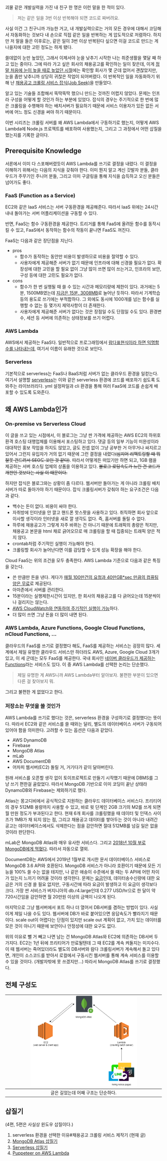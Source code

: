 괴물 같은 개발실력을 가진 내 친구 한 명은 이런 말을 한 적이 있다.

> 저는 같은 일을 3번 이상 반복해야 되면 코드로 짜버려요.

사실 이건 그 친구니까 가능한 거고, 내 개발실력으로는 거의 모든 경우에 대해서 코딩해서 자동화하는 것보다 내 손으로 직접 같은 일을 반복하는 게 압도적으로 저렴하다. 하지만 저 말을 들은 이후로는, 같은 일이 3번 이상 반복된다 싶으면 이걸 코드로 만드는 게 나을지에 대한 고민 정도는 하게 됐다.

쓸데없이 눈만 높았던, 그래서 이제서야 눈을 낮추기 시작한 나는 취준생활을 몇달 째 하고 있는 중이다. 그에 따라 가고 싶은 회사의 채용공고를 확인하는 일이 잦은데, 이게 [정말 처음에 눈이 높을 때로 높았던 시절](https://enhanced.kr/postviewer/116)에는 확인할 회사가 몇 군데 없어서 괜찮았지만, 눈을 좀만 낮추니까 상당히 귀찮은 작업이 되어버렸다. 이 반복적인 일을 자동화하기 위해 난 [채용공고 크롤링 서비스 잡식(Job Seek)](https://github.com/3jins/job-seek)을 만들었다.

알고 있는 기술들 조합해서 뚝딱뚝딱 했으니 만드는 것까진 어렵지 않았다. 문제는 인프라 구성을 어떻게 할 것인가 하는 부분에 있었다. 잡식의 경우는 주기적으로 한 번에 많은 크롤링을 수행해야 하는 배치서버가 필요하기 때문에 서비스 이용자가 있든 없든 서버에 어느 정도 신경을 써야 하기 때문이다.

이번 시리즈는 크롤링 서버를 왜 AWS Lambda에서 구동하기로 했는지, 어떻게 AWS Lambda에 Node.js 프로젝트를 배포하여 사용했는지, 그리고 그 과정에서 어떤 삽질을 했는지를 기록한 글이다.



## Prerequisite Knowledge

서론에서 이미 다 스포해버렸듯이 AWS Lambda를 쓰기로 결정을 내렸다. 이 결정을 이해하기 위해서는 다음의 지식을 갖춰야 한다. 이미 뭔지 알고 계신 갓발자 분들, 클라우드가 주무기인 주니어 분들, 그리고 이미 구글링을 통해 지식을 습득하고 오신 분들은 넘어가도 좋다.

### FaaS (Function as a Service)

EC2와 같은 IaaS 서비스는 서버 구동환경을 제공해준다. 따라서 IaaS 위에는 24시간 내내 돌아가는 서버 어플리케이션을 구동할 수 있다.

반면, FaaS는 함수 구동환경을 제공한다. 트리거를 통해 FaaS에 올려둔 함수를 동작시킬 수 있고, FaaS에서 동작하는 함수의 작동이 끝나면 FaaS도 꺼진다.

FaaS는 다음과 같은 장단점을 지닌다.

- pros
    - 함수가 동작하는 동안만 비용이 발생하므로 비용을 절약할 수 있다.
    - 사용자에게 제공해준 서버가 없기 때문에 인프라에 대해 신경쓸 필요가 없다. 확장성에 대한 고민을 할 필요 없이 그냥 많이 쓰면 많이 쓰는거고, 인프라의 보안, 구성 등에 대한 고민도 필요가 없다.
- cons
    - 함수가 한 번 실행될 때 쓸 수 있는 시간과 메모리량에 제한이 있다. 과거에는 5분, 1500MB였는데 [지금은 15분, 3008MB](https://docs.aws.amazon.com/ko_kr/lambda/latest/dg/limits.html)로 늘어난 듯하다. 따라서 기계학습 등의 용도로 쓰기에는 부적합하다. 그 외에도 동시에 1000개를 넘는 함수를 실행할 수 없는 등 몇가지 제약사항이 더 존재한다.
    - 사용자에게 제공해준 서버가 없다는 것은 장점일 수도 단점일 수도 있다. 환경변수, 세션 등 서버에 의존하는 상태정보를 쓰기 어렵다.

### AWS Lambda

AWS에서 제공하는 FaaS다. 일반적으로 프로그래밍에서 [람다표현식이라 하면 익명함수를 나타내는데](https://en.wikipedia.org/wiki/Anonymous_function), 여기서 이름이 유래한 것으로 보인다.

### Serverless

기본적으로 serverless는 FaaS나 BaaS처럼 서버가 없는 클라우드 환경을 일컫는다. 여기서 설명할 [serverless](https://serverless.com/)는 이와 같은 serverless 환경에 코드를 배포하기 쉽도록 도와주는 라이브러리다. yml 설정파일과 cli 환경을 통해 여러 FaaS에 코드를 손쉽게 배포할 수 있도록 도와준다.



## 왜 AWS Lambda인가

### On-premise vs Serverless Cloud

이 글을 쓰고 있는 시점에서, 이 블로그는 그냥 싼 가격에 제공하는 AWS EC2의 하위호환격 호스팅 대행업체를 이용해서 포스팅하고 있다. 댓글 등의 일부 기능이 미완성이라 대대적인 홍보 작업을 하지도 않았고, 글도 컨셉 없이 그냥 공부한 거 아무거나 싸지르고 있어서 그런지 유입자가 거의 없기 때문에 그런 결정을 내렸다~~(심지어 리팩토링할 때 뭐 잘못 건드려서 SEO도 꼬인 것 같다)~~. 따라서 어떻게든 떠있기만 하면 되고, 1GB 램을 제공하는 서버 호스팅 업체의 상품을 이용하고 있다. ~~블로그 로딩속도가 느린 건 코드가 개판인 것보다는 사실 이 때문이다.~~

하지만 잡식은 블로그와는 상황이 좀 다르다. 웹서버만 돌아가는 게 아니라 크롤링 배치서버가 따로 돌아가야 하기 때문이다. 잡식 크롤링서버가 갖춰야 하는 요구조건은 다음과 같다.

- 백수는 돈이 없다. 비용이 싸야 한다.
- 자취방에 인터넷을 안 깔고 핸드폰 핫스팟을 사용하고 있다. 취직하면 회사 앞으로 이사할 생각이라 인터넷을 새로 깔 생각도 없다. 즉, 홈서버를 돌릴 수 없다.
- 하루에 채용공고가 그렇게 자주 바뀌는 건 아니기 때문에 트래픽의 총량은 적지만, 채용공고 본문을 html 채로 긁어오므로 매 크롤링을 할 때 집중되는 트래픽 양은 적지 않다.
- crontab처럼 주기적인 실행이 가능해야 한다.
- 크롤링할 회사가 늘어난다면 이를 감당할 수 있게 성능 확장을 해야 한다.

Cloud FaaS는 위의 조건을 모두 충족한다. AWS Lambda 기준으로 다음과 같은 특징을 갖는다.

- 쓴 만큼만 돈을 낸다. 게다가 [매월 100만건의 요청과 40만GB*sec 만큼의 컴퓨팅 양은 무료](https://aws.amazon.com/ko/lambda/pricing/)로 제공된다.
- 아마존에서 서버를 관리한다.
- 15분이라는 실행제한시간이 있지만, 한 회사의 채용공고를 다 긁어오는데 15분씩이나 걸리지는 않는다.
- [AWS CloudWatch와 연동하여 주기적인 실행이 가능](https://docs.aws.amazon.com/ko_kr/AmazonCloudWatch/latest/events/RunLambdaSchedule.html)하다.
- 더 많이 쓰면 그냥 돈을 더 많이 내면 된다.

### AWS Lambda, Azure Functions, Google Cloud Functions, nCloud Functions, ...

클라우드의 FaaS를 쓰기로 결정했다 해도, FaaS를 제공하는 서비스는 굉장히 많다. 세계에서 제일 유명한 클라우드 서비스만 하더라도 AWS, Azure, Google Cloud 3개가 있고, 이 세 군데는 모두 FaaS를 제공한다. 국내 회사인 [네이버 클라우드가 제공하는 Functions](https://www.ncloud.com/product/compute/cloudFunctions)라는 서비스도 있다. 이 중 AWS Lambda를 선택한 논리는 단순했다.

> 제일 유명한 게 AWS니까 AWS Lambda부터 알아보자. 불편한 부분이 있으면 다른 걸 찾아보지 뭐.

그리고 불편한 게 없었다고 한다.

### 저장소는 무엇을 쓸 것인가

AWS Lambda를 쓰기로 했다는 것은, serverless 환경을 구성하기로 결정했다는 뜻이다. 따라서 EC2와 같은 서비스를 쓸 때와는 달리, 별도의 데이터베이스 서버가 구동되어 있어야 함을 의미한다. 고려할 수 있는 옵션은 다음과 같았다.

- AWS DynamoDB
- Firebase
- MongoDB Atlas
- mLab
- AWS DocumentDB
- 어차피 웹서버(EC2) 돌릴 거, 거기다가 같이 달아버린다.

원래 서비스를 오픈할 생각 없이 토이프로젝트로 만들기 시작했기 때문에 DBMS를 그냥 쓰기 편한걸 골랐었다. 따라서 MongoDB 기반으로 이미 코딩이 끝난 상태라 DynamoDB와 Firebase는 제외하기로 했다.

Atlas는 몽고디비에서 공식적으로 지원하는 클라우드 데이터베이스 서비스다. 프리티어의 경우 512MB 용량까지 사용할 수 있고, 바로 윗 단계인 2GB 크기의 M2를 쓰게 되면 월 만원 정도가 부과된다고 한다. 현재 6개 회사를 크롤링했을 때 데이터 및 인덱스 사이즈가 1MB가 채 되지 않는 점, 그리고 채용공고 데이터를 쌓아두는 것이 아니라 내려간 공고는 데이터베이스에서도 삭제한다는 점을 감안하면 절대 512MB를 넘길 일은 없을 것이라 판단한다.

mLab은 MongoDB Atlas와 매우 유사한 서비스다. 그리고 [2018년 10월 부로 MongoDB에게 먹혔다](https://blog.mlab.com/2018/10/mlab-is-becoming-a-part-of-mongodb-inc/). 따라서 자동으로 열외.

DocumentDB는 AWS에서 2019년 1월부로 개시한 문서 데이터베이스 서비스로 MongoDB 3.6 API와 호환된다. MongoDB 서비스가 아니라 호환이기 때문에 모든 기능을 100% 쓸 수는 없을 테지만, 나 같은 애송이 수준에서 쓸 때는 두 API에 어떤 차이가 있는지 느끼기 어려울 것이라 생각한다. 문제는 [요금](https://aws.amazon.com/ko/documentdb/pricing/)인데, 데이터송수신량에 대한 요금은 거의 신경 쓸 필요 없지만, 구동시간에 따라 요금이 발생하고 이 요금이 생각보다 크다. 가장 싼 서비스가 버지니아의 db.r4.large인데 0.277 USD/hr으로 한 달이 약 720시간임을 감안하면 월 20만원 이상의 금액이 나오게 된다.

마지막으로 그냥 웹서버에서 포트 하나 더 열어서 DB서버를 겸하는 방법이 있다. 사실 이게 제일 나을 수도 있다. 웹서버에 DB가 바로 붙어있으면 응답속도가 빨라지기 때문이다. scale out이 어렵다는 단점이 있지만 scale out 계획이 없고, 가치 있는 데이터를 모은 것이 아니기 때문에 보안이나 안정성에 대한 요구도 없다.

위의 이유로 뺄 거 빼고 나면 남는 건 MongoDB Atlas와 EC2에 의존하는 DB서버 두 가지다. EC2는 1년 뒤에 프리티어가 만료될텐데 그 때 EC2를 계속 켜둘지는 미지수다. 이 때 웹서버는 죽어있더라도 별도의 DB서버와 람다 크롤링서버가 계속해서 돌고 있다면, 개인이 소스코드를 받아서 로컬에서 구동시킨 웹서버를 통해 계속 서비스를 이용할 수 있을 것이다. (개발자밖에 못 쓰겠지만...) 따라서 MongoDB Atlas를 쓰기로 결정했다.



## 전체 구성도

| <img src="https://raw.githubusercontent.com/3jins/Images/master/jobseek-cloud-architecture.png" width="70%"/> |
| :----------------------------------------------------------: |
|             글은 길었는데 어째 구조는 단순하다.              |



## 삽질기

(4편, 5편은 사실상 윈도우 삽질이다.)

1. serverless 환경을 선택한 이유#채용공고 크롤링 서비스 제작기 (현재 글)
2. [MongoDB Atlas 삽질기](https://enhanced.kr/postviewer/140)
3. [Serverless 삽질기](https://enhanced.kr/postviewer/141)
4. [Puppeteer on AWS Lambda](https://enhanced.kr/postviewer/142)























